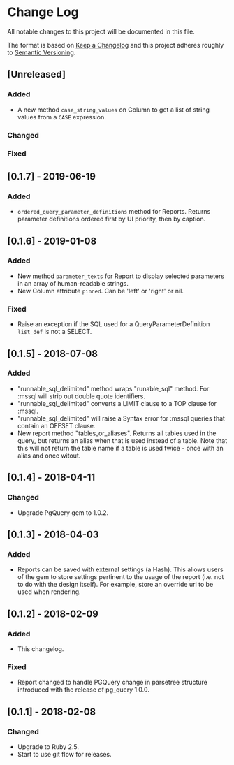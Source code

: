# Change Log
All notable changes to this project will be documented in this file.

The format is based on [Keep a Changelog](http://keepachangelog.com/)
and this project adheres roughly to [Semantic Versioning](http://semver.org/).


## [Unreleased]
### Added
- A new method `case_string_values` on Column to get a list of string values from a `CASE` expression.
### Changed
### Fixed

## [0.1.7] - 2019-06-19
### Added
- `ordered_query_parameter_definitions` method for Reports. Returns parameter definitions ordered first by UI priority, then by caption.

## [0.1.6] - 2019-01-08
### Added
- New method `parameter_texts` for Report to display selected parameters in an array of human-readable strings.
- New Column attribute `pinned`. Can be 'left' or 'right' or nil.
### Fixed
- Raise an exception if the SQL used for a QueryParameterDefinition `list_def` is not a SELECT.

## [0.1.5] - 2018-07-08
### Added
- "runnable_sql_delimited" method wraps "runable_sql" method. For :mssql will strip out double quote identifiers.
- "runnable_sql_delimited" converts a LIMIT clause to a TOP clause for :mssql.
- "runnable_sql_delimited" will raise a Syntax error for :mssql queries that contain an OFFSET clause.
- New report method "tables_or_aliases". Returns all tables used in the query, but returns an alias when that is used instead of a table.
  Note that this will not return the table name if a table is used twice - once with an alias and once witout.

## [0.1.4] - 2018-04-11
### Changed
- Upgrade PgQuery gem to 1.0.2.

## [0.1.3] - 2018-04-03
### Added
- Reports can be saved with external settings (a Hash). This allows users of the gem to store settings pertinent to the usage of the report (i.e. not to do with the design itself). For example, store an override url to be used when rendering.

## [0.1.2] - 2018-02-09
### Added
- This changelog.
### Fixed
- Report changed to handle PGQuery change in parsetree structure introduced with the release of pg_query 1.0.0.

## [0.1.1] - 2018-02-08
### Changed
- Upgrade to Ruby 2.5.
- Start to use git flow for releases.
